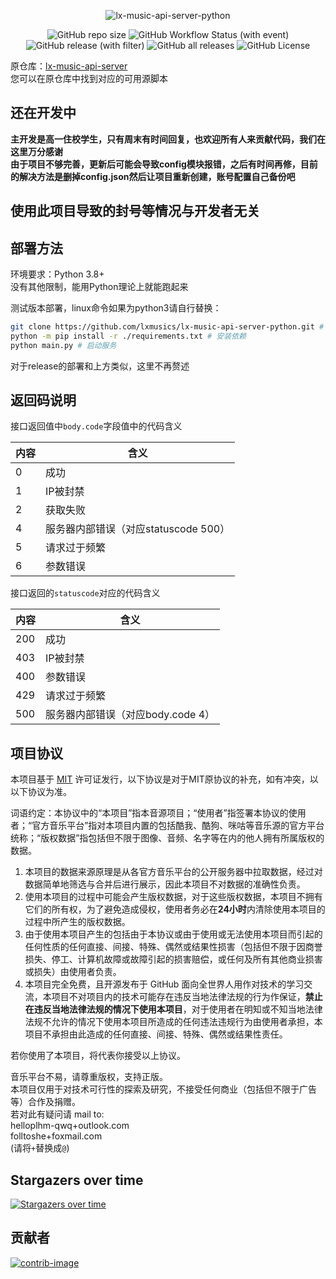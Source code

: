 <div align="center">

![lx-music-api-server-python](https://socialify.git.ci/lxmusics/lx-music-api-server-python/image?description=1&font=Inter&forks=1&issues=1&language=1&name=1&owner=1&pulls=1&stargazers=1&theme=Auto) 

![GitHub repo size](https://img.shields.io/github/repo-size/lxmusics/lx-music-api-server-python?style=for-the-badge)
![GitHub Workflow Status (with event)](https://img.shields.io/github/actions/workflow/status/lxmusics/lx-music-api-server-python/build_binary.yml?style=for-the-badge)
![GitHub release (with filter)](https://img.shields.io/github/v/release/lxmusics/lx-music-api-server-python?style=for-the-badge)
![GitHub all releases](https://img.shields.io/github/downloads/lxmusics/lx-music-api-server-python/total?style=for-the-badge&color=violet)
![GitHub License](https://img.shields.io/github/license/lxmusics/lx-music-api-server-python?style=for-the-badge)

</div>

原仓库：[lx-music-api-server](https://github.com/lxmusics/lx-music-api-server)  
您可以在原仓库中找到对应的可用源脚本  


## 还在开发中
**主开发是高一住校学生，只有周末有时间回复，也欢迎所有人来贡献代码，我们在这里万分感谢**  
**由于项目不够完善，更新后可能会导致config模块报错，之后有时间再修，目前的解决方法是删掉config.json然后让项目重新创建，账号配置自己备份吧**  

## 使用此项目导致的封号等情况与开发者无关

## 部署方法
环境要求：Python 3.8+  
没有其他限制，能用Python理论上就能跑起来  

测试版本部署，linux命令如果为python3请自行替换：  

```bash
git clone https://github.com/lxmusics/lx-music-api-server-python.git # clone本项目
python -m pip install -r ./requirements.txt # 安装依赖
python main.py # 启动服务
```

对于release的部署和上方类似，这里不再赘述  

## 返回码说明

接口返回值中`body.code`字段值中的代码含义

| 内容 | 含义                                 |
|------|--------------------------------------|
|  0   |成功                                  |
|  1   |IP被封禁                              |
|  2   |获取失败                              |
|  4   |服务器内部错误（对应statuscode 500）  |
|  5   |请求过于频繁                          |
|  6   |参数错误                              |

接口返回的`statuscode`对应的代码含义

| 内容 | 含义                              |
|------|-----------------------------------|
| 200  |成功                               |
| 403  |IP被封禁                           |
| 400  |参数错误                           |
| 429  |请求过于频繁                       |
| 500  |服务器内部错误（对应body.code 4）  |

## 项目协议

本项目基于 [MIT](https://github.com/lxmusics/lx-music-api-server/blob/main/LICENSE) 许可证发行，以下协议是对于MIT原协议的补充，如有冲突，以以下协议为准。

词语约定：本协议中的“本项目”指本音源项目；“使用者”指签署本协议的使用者；“官方音乐平台”指对本项目内置的包括酷我、酷狗、咪咕等音乐源的官方平台统称；“版权数据”指包括但不限于图像、音频、名字等在内的他人拥有所属版权的数据。

1. 本项目的数据来源原理是从各官方音乐平台的公开服务器中拉取数据，经过对数据简单地筛选与合并后进行展示，因此本项目不对数据的准确性负责。
2. 使用本项目的过程中可能会产生版权数据，对于这些版权数据，本项目不拥有它们的所有权，为了避免造成侵权，使用者务必在**24小时**内清除使用本项目的过程中所产生的版权数据。
3. 由于使用本项目产生的包括由于本协议或由于使用或无法使用本项目而引起的任何性质的任何直接、间接、特殊、偶然或结果性损害（包括但不限于因商誉损失、停工、计算机故障或故障引起的损害赔偿，或任何及所有其他商业损害或损失）由使用者负责。
4. 本项目完全免费，且开源发布于 GitHub 面向全世界人用作对技术的学习交流，本项目不对项目内的技术可能存在违反当地法律法规的行为作保证，**禁止在违反当地法律法规的情况下使用本项目**，对于使用者在明知或不知当地法律法规不允许的情况下使用本项目所造成的任何违法违规行为由使用者承担，本项目不承担由此造成的任何直接、间接、特殊、偶然或结果性责任。

若你使用了本项目，将代表你接受以上协议。

音乐平台不易，请尊重版权，支持正版。  
本项目仅用于对技术可行性的探索及研究，不接受任何商业（包括但不限于广告等）合作及捐赠。  
若对此有疑问请 mail to:  
helloplhm-qwq+outlook.com  
folltoshe+foxmail.com  
(请将`+`替换成`@`)

## Stargazers over time

[![Stargazers over time](https://starchart.cc/lxmusics/lx-music-api-server-python.svg)](https://starchart.cc/lxmusics/lx-music-api-server-python)

## 贡献者

[![contrib-image](https://contrib.rocks/image?repo=lxmusics/lx-music-api-server-python)](https://github.com/lxmusics/lx-music-api-server-python/graphs/contributors)
